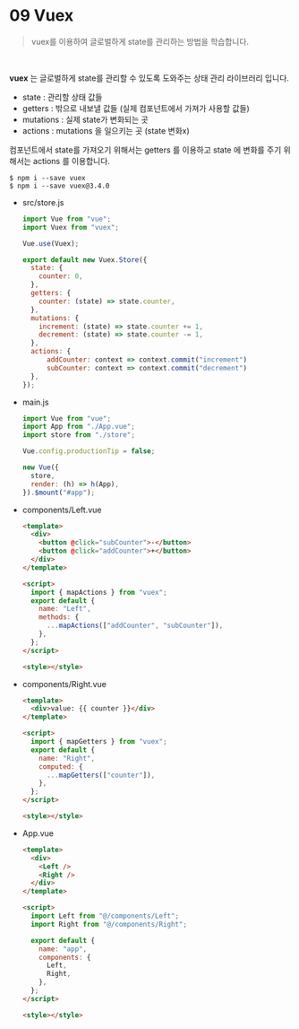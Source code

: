 # 09 Vuex

> vuex를 이용하여 글로벌하게 state를 관리하는 방법을 학습합니다.

<br/>

**vuex** 는 글로벌하게 state를 관리할 수 있도록 도와주는 상태 관리 라이브러리 입니다.

- state : 관리할 상태 값들
- getters : 밖으로 내보낼 값들 (실제 컴포넌트에서 가져가 사용할 값들)
- mutations : 실제 state가 변화되는 곳
- actions : mutations 을 일으키는 곳 (state 변화x)

컴포넌트에서 state를 가져오기 위해서는 getters 를 이용하고 state 에 변화를 주기 위해서는 actions 를 이용합니다.

```
$ npm i --save vuex
$ npm i --save vuex@3.4.0
```

- src/store.js

  ```javascript
  import Vue from "vue";
  import Vuex from "vuex";

  Vue.use(Vuex);

  export default new Vuex.Store({
    state: {
      counter: 0,
    },
    getters: {
      counter: (state) => state.counter,
    },
    mutations: {
      increment: (state) => state.counter += 1,
      decrement: (state) => state.counter -= 1,
    },
    actions: {
        addCounter: context => context.commit("increment")
        subCounter: context => context.commit("decrement")
    },
  });
  ```

- main.js

  ```javascript
  import Vue from "vue";
  import App from "./App.vue";
  import store from "./store";

  Vue.config.productionTip = false;

  new Vue({
    store,
    render: (h) => h(App),
  }).$mount("#app");
  ```

- components/Left.vue

  ```html
  <template>
    <div>
      <button @click="subCounter">-</button>
      <button @click="addCounter">+</button>
    </div>
  </template>

  <script>
    import { mapActions } from "vuex";
    export default {
      name: "Left",
      methods: {
        ...mapActions(["addCounter", "subCounter"]),
      },
    };
  </script>

  <style></style>
  ```

- components/Right.vue

  ```html
  <template>
    <div>value: {{ counter }}</div>
  </template>

  <script>
    import { mapGetters } from "vuex";
    export default {
      name: "Right",
      computed: {
        ...mapGetters(["counter"]),
      },
    };
  </script>

  <style></style>
  ```

- App.vue

  ```html
  <template>
    <div>
      <Left />
      <Right />
    </div>
  </template>

  <script>
    import Left from "@/components/Left";
    import Right from "@/components/Right";

    export default {
      name: "app",
      components: {
        Left,
        Right,
      },
    };
  </script>

  <style></style>
  ```

<br />
<br />
